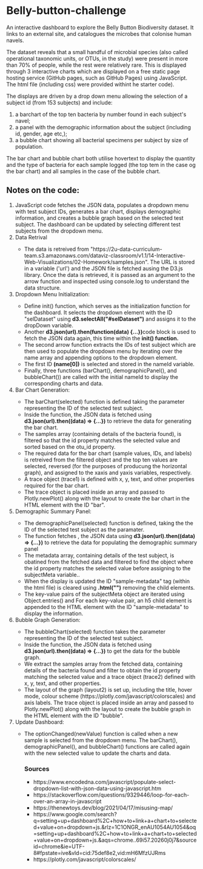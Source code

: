# Belly-button-challenge
An interactive dashboard to explore the Belly Button Biodiversity dataset. It links to an external site, and catalogues the microbes that colonise human navels.
<p>The dataset reveals that a small handful of microbial species (also called operational taxonomic units, or OTUs, in the study) were present in more than 70% of people, while the rest were relatively rare. This is displayed through 3 interactive charts which are displayed on a free static page hosting service (GitHub pages, such as GitHub Pages) using JavaScript. The html file (including css) were provided withint he starter code).</p><p>The displays are driven by a drop down menu allowing the selection of a subject id (from 153 subjects) and include:<ol>
  <li>a barchart of the top ten bacteria by number found in each subject's navel;</li>
  <li>a panel with the demographic information about the subject (including id, gender, age etc,);</li>
  <li>a bubble chart showing all bacterial specimens per subject by size of population.</li></ol></p>
<p>The bar chart and bubble chart both utilise hovertext to display the quantity and the type of bacteria for each sample logged (the top tem in the case og the bar chart) and all samples in the case of the bubble chart.</p>
<p><h2>Notes on the code:</h2><ol>
<li>JavaScript code fetches the JSON data, populates a dropdown menu with test subject IDs, generates a bar chart, displays demographic information, and creates a bubble graph based on the selected test subject. The dashboard can be updated by selecting different test subjects from the dropdown menu.</li>
<li>Data Retrival</li><ul>
   <li>The data is retreived from "https://2u-data-curriculum-team.s3.amazonaws.com/dataviz-classroom/v1.1/14-Interactive-Web-Visualizations/02-Homework/samples.json". The URL is stored in a variable ('url') and the JSON file is fetched ausing the D3.js library. Once the data is retrieved, it is passed as an argument to the arrow function and inspected using console.log to understand the data structure.</li></ul>
  <li>Dropdown Menu Initialization:</li><ul>
  <li>Define init() function, which serves as the initialization function for the dashboard. It selects the dropdown element with the ID "selDataset" using <b>d3.selectAll("#selDataset")</b> and assigns it to the dropDown variable.</li>
  <li>Another <b>d3.json(url).then(function(data) {...})</b>code block is used to fetch the JSON data again, this time within the <b>init() function.</b></li>
  <li>The second arrow function extracts the IDs of test subject which are then used to populate the dropdown menu by iterating over the name array and appending options to the dropdown element.</li>
  <li>The first ID <b>(name[0])</b> is selected and stored in the nameId variable.</lio>
  <li>Finally, three functions (barChart(), demographicPanel(), and bubbleChart()) are called with the initial nameId to display the corresponding charts and data.</li></ul>
<li>Bar Chart Generation:</li><ul>
  <li>The barChart(selected) function is defined taking the parameter representing the ID of the selected test subject.</li>
  <li>Inside the function, the JSON data is fetched using <b>d3.json(url).then((data) => {...})</b> to retrieve the data for generating the bar chart.</li>
  <li>The samples array (containing details of the bacteria found), is filtered so that the id property matches the selected value and sorted based on the otu_id property.</li>
  <li>The required data for the bar chart (sample values, IDs, and labels) is retreived from the filtered object and the top ten values are selected, reversed (for the purposes of producung the horizontal graph), and assigned to the xaxis and yaxis variables, respectively.</li>
  <li>A trace object (trace1) is defined with x, y, text, and other properties required for the bar chart.</li>
  <li>The trace object is placed inside an array and passed to Plotly.newPlot() along with the layout to create the bar chart in the HTML element with the ID "bar".</li></ul>
<li>Demographic Summary Panel:</li><ul>
  <li>The demographicPanel(selected) function is defined, taking the the ID of the selected test subject as the paramater.</li>
  <li>The function fetches , the JSON data using <b>d3.json(url).then((data) => {...})</b> to retrieve the data for populating the demographic summary panel</li>
  <li>The metadata array, containing details of the test subject, is obatined from the fetched data and filtered to find the object where the id property matches the selected value before assigning to the subjectMeta variable..</li>
  <li>When the display is updated the ID "sample-metadata" tag (within the html file) is cleared using <b>.html("")</b> removing the child elements.</li>
  <li>The key-value pairs of the subjectMeta object are iterated using Object.entries() and For each key-value pair, an h5 child element is appended to the HTML element with the ID "sample-metadata" to display the information.</li></ul> 
<li>Bubble Graph Generation:</li><ul>
  <li>The bubbleChart(selected) function takes the parameter representing the ID of the selected test subject.</li>
  <li>Inside the function, the JSON data is fetched using <b>d3.json(url).then((data) => {...})</b> to get the data for the bubble graph.</li>
  <li>We extract the samples array from the fetched data, containing details of the bacteria found and filter to obtain the id property matching the selected value and a trace object (trace2) defined with x, y, text, and other properties.</li>
  <li>The layout of the graph (layout2) is set up, including the title, hover mode, colour scheme (https://plotly.com/javascript/colorscales) and axis labels. The trace object is placed inside an array and passed to Plotly.newPlot() along with the layout to create the bubble graph in the HTML element with the ID "bubble".</li></ul>
<li>Update Dashboard:</li><ul>
<li>The optionChanged(newValue) function is called when a new sample is selected from the dropdown menu. The barChart(), demographicPanel(), and bubbleChart() functions are called again with the new selected value to update the charts and data.</li></u>

 <p><h3>Sources</h3><ul>
<li>https://www.encodedna.com/javascript/populate-select-dropdown-list-with-json-data-using-javascript.htm</li>
<li>https://stackoverflow.com/questions/9329446/loop-for-each-over-an-array-in-javascript</li>
<li>https://thenewtoys.dev/blog/2021/04/17/misusing-map/</li>
<li>https://www.google.com/search?q=setting+up+dashboard%2C+how+to+link+a+chart+to+selected+value+on+dropdown+js.&rlz=1C1ONGR_enAU1054AU1054&oq=setting+up+dashboard%2C+how+to+link+a+chart+to+selected+value+on+dropdown+js.&aqs=chrome..69i57.20260j0j7&sourceid=chrome&ie=UTF-8#fpstate=ive&vld=cid:75def8e2,vid:mH6MfzUJRms</li>
<li>https://plotly.com/javascript/colorscales/</li></ul></p>

